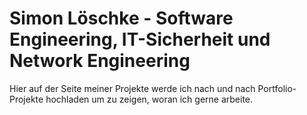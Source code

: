 # Simon Löschke - Software Engineering, IT-Sicherheit und Network Engineering

Hier auf der Seite meiner Projekte werde ich nach und nach Portfolio-Projekte hochladen um zu zeigen, woran ich gerne arbeite.

